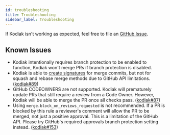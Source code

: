 ```yaml
---
id: troubleshooting
title: Troubleshooting
sidebar_label: Troubleshooting
---
```


If Kodiak isn't working as expected, feel free to file an [GitHub Issue](https://github.com/chdsbd/kodiak/issues/new/choose).

## Known Issues

- Kodiak intentionally requires branch protection to be enabled to function,
  Kodiak won't merge PRs if branch protection is disabled.
- Kodiak is able to [create signatures](https://help.github.com/en/articles/about-required-commit-signing) for merge commits, but not for squash and rebase merge methods due to GitHub API limitations. ([kodiak#89](https://github.com/chdsbd/kodiak/issues/89))
- GitHub CODEOWNERS are not supported. Kodiak will prematurely update PRs that still require a review from a Code Owner. However, Kodiak will be able to merge the PR once all checks pass. ([kodiak#87](https://github.com/chdsbd/kodiak/issues/87))
- Using `merge.block_on_reviews_requested` is not recommended. If a PR is blocked by this rule a reviewer's comment will allow the PR to be merged, not just a positive approval. This is a limitation of the GitHub API. Please try GitHub's required approvals branch protection setting instead. ([kodiak#153](https://github.com/chdsbd/kodiak/issues/153))
